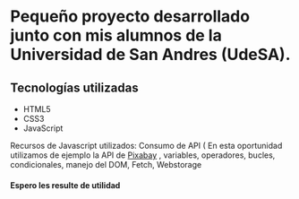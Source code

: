 <h1>Pequeño proyecto desarrollado junto con mis alumnos de la Universidad de San Andres (UdeSA).</h1>
<h2>Tecnologías utilizadas </h2>
<ul>
   <li>HTML5</li>
   <li>CSS3 </li>  
   <li>JavaScript</li>
</ul>
<p>Recursos de Javascript utilizados: Consumo de API ( En esta oportunidad utilizamos de ejemplo la API de <a href='https://pixabay.com/es/' target='_blank'>Pixabay</a> , variables, 
operadores, bucles, condicionales, manejo del DOM, Fetch, Webstorage </p>

<h4>Espero les resulte de utilidad </h4>

